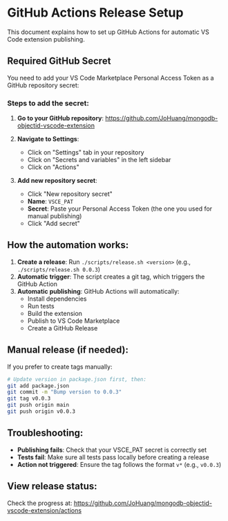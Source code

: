 # GitHub Actions Release Setup

This document explains how to set up GitHub Actions for automatic VS Code extension publishing.

## Required GitHub Secret

You need to add your VS Code Marketplace Personal Access Token as a GitHub repository secret:

### Steps to add the secret:

1. **Go to your GitHub repository**: https://github.com/JoHuang/mongodb-objectid-vscode-extension

2. **Navigate to Settings**:
   - Click on "Settings" tab in your repository
   - Click on "Secrets and variables" in the left sidebar
   - Click on "Actions"

3. **Add new repository secret**:
   - Click "New repository secret"
   - **Name**: `VSCE_PAT`
   - **Secret**: Paste your Personal Access Token (the one you used for manual publishing)
   - Click "Add secret"

## How the automation works:

1. **Create a release**: Run `./scripts/release.sh <version>` (e.g., `./scripts/release.sh 0.0.3`)
2. **Automatic trigger**: The script creates a git tag, which triggers the GitHub Action
3. **Automatic publishing**: GitHub Actions will automatically:
   - Install dependencies
   - Run tests
   - Build the extension
   - Publish to VS Code Marketplace
   - Create a GitHub Release

## Manual release (if needed):

If you prefer to create tags manually:

```bash
# Update version in package.json first, then:
git add package.json
git commit -m "Bump version to 0.0.3"
git tag v0.0.3
git push origin main
git push origin v0.0.3
```

## Troubleshooting:

- **Publishing fails**: Check that your VSCE_PAT secret is correctly set
- **Tests fail**: Make sure all tests pass locally before creating a release
- **Action not triggered**: Ensure the tag follows the format `v*` (e.g., `v0.0.3`)

## View release status:

Check the progress at: https://github.com/JoHuang/mongodb-objectid-vscode-extension/actions
